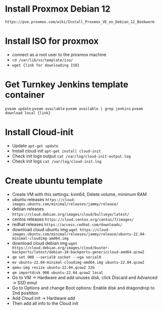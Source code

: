 # Install Proxmox Debian 12
`https://pve.proxmox.com/wiki/Install_Proxmox_VE_on_Debian_12_Bookworm`


# Install ISO for proxmox
* connect as a root user to the proxmox machine
* `cd /var/lib/vz/template/iso/`
* `wget {link for downloading ISO}`

# Get Turnkey Jenkins template container

`pveam update`
`pveam available`
`pveam available | grep jenkins`
`pveam download local {link}`


# Install Cloud-init
* Update `apt-get update`
* Install cloud init `apt-get install cloud-init`
* Check init logs output `cat /var/log/cloud-init-output.log`
* Check init logs `cat /var/log/cloud-init.log`

# Create ubuntu template
* Create VM with this settings: kvm64, Delete volume, minimum RAM
* ubuntu releases `https://cloud-images.ubuntu.com/minimal/releases/jammy/release/`
* debian releases `https://cloud.debian.org/images/cloud/bullseye/latest/`
* centos releases `https://cloud.centos.org/centos/7/images/`
* redhat releases `https://access.redhat.com/downloads/`
* download cloud ubuntu img `wget https://cloud-images.ubuntu.com/minimal/releases/jammy/release/ubuntu-22.04-minimal-cloudimg-amd64.img`
* download cloud debian img `wget https://cloud.debian.org/images/cloud/buster-backports/latest/debian-10-backports-genericcloud-amd64.qcow2`
* `qm set 900 --serial0 socket --vga serial0`
* `mv ubuntu-22.04-minimal-cloudimg-amd64.img ubuntu-22.04.qcow2`
* `qemu-img resize ubuntu-22.04.qcow2 32G`
* `qm importdisk 900 ubuntu-22.04.qcow2 local`
* Go to VM -> Hardware and add unuses disk, click Discard and Advanced -> SSD emul
* Go to Options and change Boot options: Enable disk and dragondrop to 2nd posititon
* Add Cloud init -> Hardware add
* Then add all info to the Cloud init